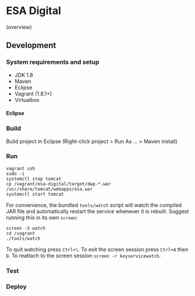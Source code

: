 # ESA Digital

(overview)

## Development

### System requirements and setup

* JDK 1.8
* Maven
* Eclipse
* Vagrant (1.8.1+)
* Virtualbox

#### Eclipse

### Build

Build project in Eclipse (Right-click project > Run As ... > Maven install)

### Run

```
vagrant ssh
sudo -i
systemctl stop tomcat
cp /vagrant/esa-digital/target/dwp-*.war /usr/share/tomcat/webapps/esa.war
systemctl start tomcat
```

For convenience, the bundled `tools/watch` script will watch the compiled JAR file and automatically restart the service whenever it is rebuilt. Suggest running this in its own `screen`:

```
screen -S watch
cd /vagrant
./tools/watch
```

To quit watching press `Ctrl+\`. To exit the screen session press `Ctrl+A` then `D`. To reattach to the screen session `screen -r keyservicewatch`.

### Test

### Deploy



